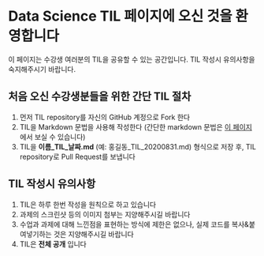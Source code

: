 # Data Science TIL 페이지에 오신 것을 환영합니다
이 페이지는 수강생 여러분의 TIL을 공유할 수 있는 공간입니다.
TIL 작성시 유의사항을 숙지해주시기 바랍니다.

## 처음 오신 수강생분들을 위한 간단 TIL 절차
1) 먼저 TIL repository를 자신의 GitHub 계정으로 Fork 한다
2) TIL을 Markdown 문법을 사용해 작성한다 (간단한 markdown 문법은 [이 페이지](https://github.com/codestates/help-desk-ds/wiki/Markdown-Syntax)에서 보실 수 있습니다)
3) TIL을 **이름_TIL_날짜.md** (예: 홍길동_TIL_20200831.md) 형식으로 저장 후, TIL repository로 Pull Request를 보냅니다

## TIL 작성시 유의사항
1) TIL은 하루 한번 작성을 원칙으로 하고 있습니다
2) 과제의 스크린샷 등의 이미지 첨부는 지양해주시길 바랍니다
3) 수업과 과제에 대해 느낀점을 표현하는 방식에 제한은 없으나, 실제 코드를 복사&붙여넣기하는 것은 지양해주시길 바랍니다
4) TIL은 **전체 공개** 입니다
